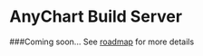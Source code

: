 AnyChart Build Server
=====================

###Coming soon...
See <a href="http://anychart.com/support/roadmap">roadmap</a> for more details